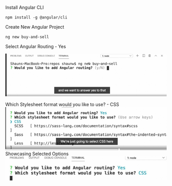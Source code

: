 Install Angular CLI
```
npm install -g @angular/cli
```
Create New Angular Project
```
ng new buy-and-sell
```
Select Angular Routing - Yes

![alt text](./01-CreateAngular-SelectRoutingAsYes.png)

Which Stylesheet format would you like to use? - CSS
![alt text](02-CreateAngular-SelectStyleAsCSS.png)
Showcasing Selected Options
![alt text](03-CreateAngular-ShowingcaseSelectedOptions.png)
